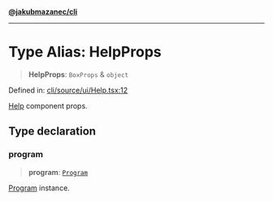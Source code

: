 [**@jakubmazanec/cli**](../README.md)

---

# Type Alias: HelpProps

> **HelpProps**: `BoxProps` & `object`

Defined in:
[cli/source/ui/Help.tsx:12](https://github.com/jakubmazanec/tools/blob/0373298af23ca7b778987184cd6fcccd21ae54be/packages/cli/source/ui/Help.tsx#L12)

[Help](../functions/Help.md) component props.

## Type declaration

### program

> **program**: [`Program`](../classes/Program.md)

[Program](../classes/Program.md) instance.
